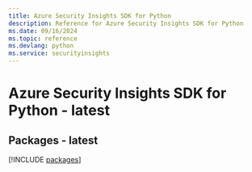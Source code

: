 ```yaml
---
title: Azure Security Insights SDK for Python
description: Reference for Azure Security Insights SDK for Python
ms.date: 09/16/2024
ms.topic: reference
ms.devlang: python
ms.service: securityinsights
---
```

# Azure Security Insights SDK for Python - latest
## Packages - latest
[!INCLUDE [packages](security-insights-index.md)]